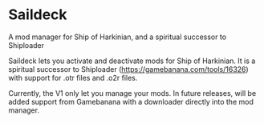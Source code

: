 # Saildeck
A mod manager for Ship of Harkinian, and a spiritual successor to Shiploader

Saildeck lets you activate and deactivate mods for Ship of Harkinian.
It is a spiritual successor to Shiploader (https://gamebanana.com/tools/16326) with support for .otr files and .o2r files.

Currently, the V1 only let you manage your mods. In future releases, will be added support from Gamebanana with a downloader directly into the mod manager.
